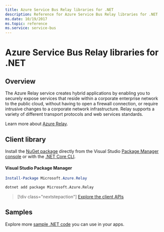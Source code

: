 ```yaml
---
title: Azure Service Bus Relay libraries for .NET
description: Reference for Azure Service Bus Relay libraries for .NET
ms.date: 10/19/2017
ms.topic: reference
ms.service: service-bus
---
```


# Azure Service Bus Relay libraries for .NET

## Overview

The Azure Relay service creates hybrid applications by enabling you to securely expose services that reside within a corporate enterprise network to the public cloud, without having to open a firewall connection, or require intrusive changes to a corporate network infrastructure. Relay supports a variety of different transport protocols and web services standards.
  		  
Learn more about [Azure Relay](/azure/service-bus-relay/relay-what-is-it).

## Client library

Install the [NuGet package](https://www.nuget.org/packages/Microsoft.Azure.Relay) directly from the Visual Studio [Package Manager console][PackageManager] or with the [.NET Core CLI][DotNetCLI].

#### Visual Studio Package Manager

```powershell
Install-Package Microsoft.Azure.Relay
```

```bash
dotnet add package Microsoft.Azure.Relay
```

> [!div class="nextstepaction"]
> [Explore the client APIs](/dotnet/api/overview/azure/relay/client)

## Samples

Explore more [sample .NET code](https://azure.microsoft.com/resources/samples/?platform=dotnet) you can use in your apps.

[PackageManager]: https://docs.microsoft.com/nuget/tools/package-manager-console
[DotNetCLI]: https://docs.microsoft.com/dotnet/core/tools/dotnet-add-package